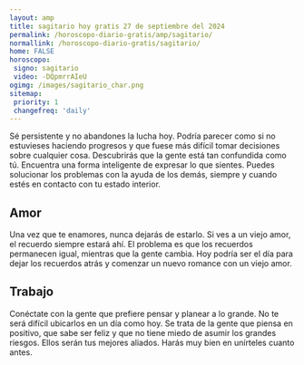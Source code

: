 ```yaml
---
layout: amp
title: sagitario hoy gratis 27 de septiembre del 2024 
permalink: /horoscopo-diario-gratis/amp/sagitario/
normallink: /horoscopo-diario-gratis/sagitario/
home: FALSE
horoscopo:
 signo: sagitario
 video: -DQpmrrAIeU
ogimg: /images/sagitario_char.png
sitemap:
 priority: 1
 changefreq: 'daily'
---
```



Sé persistente y no abandones la lucha hoy. Podría parecer como si no estuvieses haciendo progresos y que fuese más difícil tomar decisiones sobre cualquier cosa. Descubrirás que la gente está tan confundida como tú. Encuentra una forma inteligente de expresar lo que sientes. Puedes solucionar los problemas con la ayuda de los demás, siempre y cuando estés en contacto con tu estado interior.

## Amor

Una vez que te enamores, nunca dejarás de estarlo. Si ves a un viejo amor, el recuerdo siempre estará ahí. El problema es que los recuerdos permanecen igual, mientras que la gente cambia. Hoy podría ser el día para dejar los recuerdos atrás y comenzar un nuevo romance con un viejo amor.

## Trabajo

Conéctate con la gente que prefiere pensar y planear a lo grande. No te será difícil ubicarlos en un día como hoy. Se trata de la gente que piensa en positivo, que sabe ser feliz y que no tiene miedo de asumir los grandes riesgos. Ellos serán tus mejores aliados. Harás muy bien en unírteles cuanto antes.